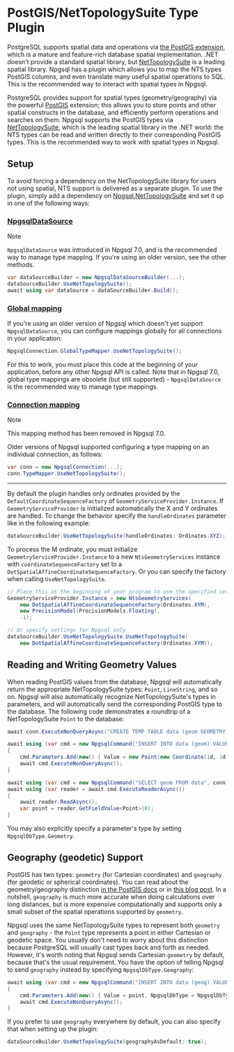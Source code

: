 # PostGIS/NetTopologySuite Type Plugin

PostgreSQL supports spatial data and operations via [the PostGIS extension](https://postgis.net/), which is a mature and feature-rich database spatial implementation. .NET doesn't provide a standard spatial library, but [NetTopologySuite](https://github.com/NetTopologySuite/NetTopologySuite) is a leading spatial library. Npgsql has a plugin which allows you to map the NTS types PostGIS columns, and even translate many useful spatial operations to SQL. This is the recommended way to interact with spatial types in Npgsql.

PostgreSQL provides support for spatial types (geometry/geography) via the powerful [PostGIS](https://postgis.net/) extension; this allows you to store points and other spatial constructs in the database, and efficiently perform operations and searches on them. Npgsql supports the PostGIS types via [NetTopologySuite](https://github.com/NetTopologySuite/NetTopologySuite), which is the leading spatial library in the .NET world: the NTS types can be read and written directly to their corresponding PostGIS types. This is the recommended way to work with spatial types in Npgsql.

## Setup

To avoid forcing a dependency on the NetTopologySuite library for users not using spatial, NTS support is delivered as a separate plugin. To use the plugin, simply add a dependency on [Npgsql.NetTopologySuite](https://www.nuget.org/packages/Npgsql.NetTopologySuite) and set it up in one of the following ways:

### [NpgsqlDataSource](#tab/datasource)

> [!NOTE]
> `NpgsqlDataSource` was introduced in Npgsql 7.0, and is the recommended way to manage type mapping. If you're using an older version, see the other methods.

```csharp
var dataSourceBuilder = new NpgsqlDataSourceBuilder(...);
dataSourceBuilder.UseNetTopologySuite();
await using var dataSource = dataSourceBuilder.Build();
```

### [Global mapping](#tab/global)

If you're using an older version of Npgsql which doesn't yet support `NpgsqlDataSource`, you can configure mappings globally for all connections in your application:

```csharp
NpgsqlConnection.GlobalTypeMapper.UseNetTopologySuite();
```

For this to work, you must place this code at the beginning of your application, before any other Npgsql API is called. Note that in Npgsql 7.0, global type mappings are obsolete (but still supported) - `NpgsqlDataSource` is the recommended way to manage type mappings.

### [Connection mapping](#tab/connection)

> [!NOTE]
> This mapping method has been removed in Npgsql 7.0.

Older versions of Npgsql supported configuring a type mapping on an individual connection, as follows:

```csharp
var conn = new NpgsqlConnection(...);
conn.TypeMapper.UseNetTopologySuite();
```

***

By default the plugin handles only ordinates provided by the `DefaultCoordinateSequenceFactory` of `GeometryServiceProvider.Instance`. If `GeometryServiceProvider` is initialized automatically the X and Y ordinates are handled. To change the behavior specify the `handleOrdinates` parameter like in the following example:

```csharp
dataSourceBuilder.UseNetTopologySuite(handleOrdinates: Ordinates.XYZ);
```

To process the M ordinate, you must initialize `GeometryServiceProvider.Instance` to a new `NtsGeometryServices` instance with `coordinateSequenceFactory` set to a `DotSpatialAffineCoordinateSequenceFactory`. Or you can specify the factory when calling `UseNetTopologySuite`.

```csharp
// Place this at the beginning of your program to use the specified settings everywhere (recommended)
GeometryServiceProvider.Instance = new NtsGeometryServices(
    new DotSpatialAffineCoordinateSequenceFactory(Ordinates.XYM),
    new PrecisionModel(PrecisionModels.Floating),
    -1);

// Or specify settings for Npgsql only
dataSourceBuilder.UseNetTopologySuite.UseNetTopologySuite(
    new DotSpatialAffineCoordinateSequenceFactory(Ordinates.XYM));
```

## Reading and Writing Geometry Values

When reading PostGIS values from the database, Npgsql will automatically return the appropriate NetTopologySuite types: `Point`, `LineString`, and so on. Npgsql will also automatically recognize NetTopologySuite's types in parameters, and will automatically send the corresponding PostGIS type to the database. The following code demonstrates a roundtrip of a NetTopologySuite `Point` to the database:

```csharp
await conn.ExecuteNonQueryAsync("CREATE TEMP TABLE data (geom GEOMETRY)");

await using (var cmd = new NpgsqlCommand("INSERT INTO data (geom) VALUES ($1)", conn))
{
    cmd.Parameters.Add(new() { Value = new Point(new Coordinate(1d, 1d)) });
    await cmd.ExecuteNonQueryAsync();
}

await using (var cmd = new NpgsqlCommand("SELECT geom FROM data", conn))
await using (var reader = await cmd.ExecuteReaderAsync())
{
    await reader.ReadAsync();
    var point = reader.GetFieldValue<Point>(0);
}
```

You may also explicitly specify a parameter's type by setting `NpgsqlDbType.Geometry`.

## Geography (geodetic) Support

PostGIS has two types: `geometry` (for Cartesian coordinates) and `geography` (for geodetic or spherical coordinates). You can read about the geometry/geography distinction [in the PostGIS docs](https://postgis.net/docs/manual-2.4/using_postgis_dbmanagement.html#PostGIS_Geography) or in [this blog post](http://workshops.boundlessgeo.com/postgis-intro/geography.html). In a nutshell, `geography` is much more accurate when doing calculations over long distances, but is more expensive computationally and supports only a small subset of the spatial operations supported by `geometry`.

Npgsql uses the same NetTopologySuite types to represent both `geometry` and `geography` - the `Point` type represents a point in either Cartesian or geodetic space. You usually don't need to worry about this distinction because PostgreSQL will usually cast types back and forth as needed. However, it's worth noting that Npgsql sends Cartesian `geometry` by default, because that's the usual requirement. You have the option of telling Npgsql to send `geography` instead by specifying `NpgsqlDbType.Geography`:

```csharp
await using (var cmd = new NpgsqlCommand("INSERT INTO data (geog) VALUES ($1)", conn))
{
    cmd.Parameters.Add(new() { Value = point, NpgsqlDbType = NpgsqlDbType.Geography });
    await cmd.ExecuteNonQueryAsync();
}
```

If you prefer to use `geography` everywhere by default, you can also specify that when setting up the plugin:

```csharp
dataSourceBuilder.UseNetTopologySuite(geographyAsDefault: true);
```
